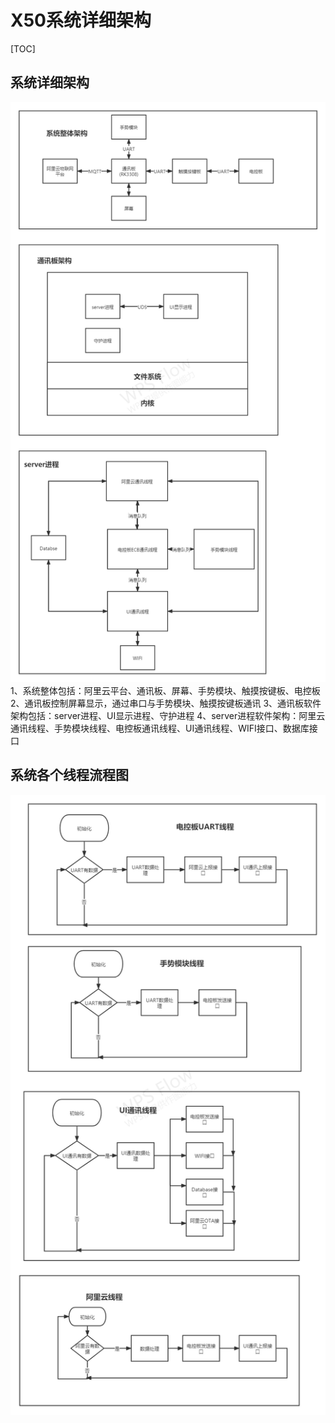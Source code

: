 # X50系统详细架构

[TOC]

## 系统详细架构

![X50架构](X50架构.png)
1、系统整体包括：阿里云平台、通讯板、屏幕、手势模块、触摸按键板、电控板
2、通讯板控制屏幕显示，通过串口与手势模块、触摸按键板通讯
3、通讯板软件架构包括：server进程、UI显示进程、守护进程
4、server进程软件架构：阿里云通讯线程、手势模块线程、电控板通讯线程、UI通讯线程、WIFI接口、数据库接口
## 系统各个线程流程图

![X50流程图](X50流程图.png)
